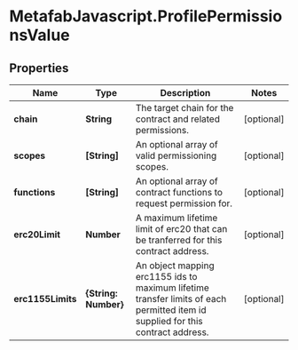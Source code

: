 # MetafabJavascript.ProfilePermissionsValue

## Properties

Name | Type | Description | Notes
------------ | ------------- | ------------- | -------------
**chain** | **String** | The target chain for the contract and related permissions. | [optional] 
**scopes** | **[String]** | An optional array of valid permissioning scopes. | [optional] 
**functions** | **[String]** | An optional array of contract functions to request permission for. | [optional] 
**erc20Limit** | **Number** | A maximum lifetime limit of erc20 that can be tranferred for this contract address. | [optional] 
**erc1155Limits** | **{String: Number}** | An object mapping erc1155 ids to maximum lifetime transfer limits of each permitted item id supplied for this contract address. | [optional] 


